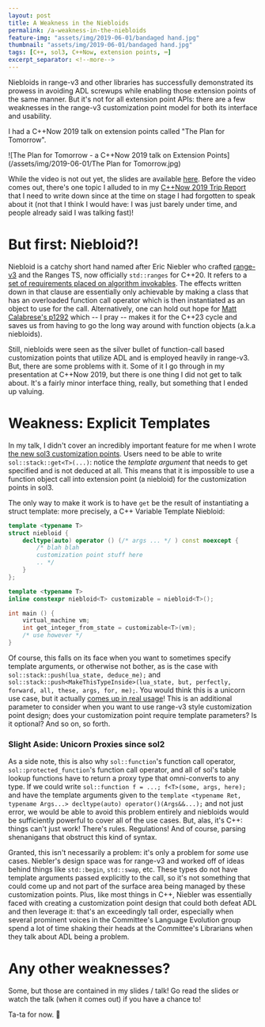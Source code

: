 ```yaml
---
layout: post
title: A Weakness in the Niebloids
permalink: /a-weakness-in-the-niebloids
feature-img: "assets/img/2019-06-01/bandaged hand.jpg"
thumbnail: "assets/img/2019-06-01/bandaged hand.jpg"
tags: [C++, sol3, C++Now, extension points, ⌨️]
excerpt_separator: <!--more-->
---
```


Niebloids in range-v3 and other libraries has successfully demonstrated its prowess in avoiding ADL screwups while enabling those extension points of the same manner. But it's not for all extension point APIs: there are a few weaknesses in<!--more--> the range-v3 customization point model for both its interface and usability.

I had a C++Now 2019 talk on extension points called "The Plan for Tomorrow".

![The Plan for Tomorrow - a C++Now 2019 talk on Extension Points](/assets/img/2019-06-01/The Plan for Tomorrow.jpg)

While the video is not out yet, the slides are available [here](/presentations/sol2/C%2B%2B%20Now/2019/The%20Plan%20for%20Tomorrow%20-%20Compile-Time%20Extension%20Points%20in%20C%2B%2B.pdf). Before the video comes out, there's one topic I alluded to in my [C++Now 2019 Trip Report](/c++now-2019-trip-report) that I need to write down since at the time on stage I had forgotten to speak about it (not that I think I would have: I was just barely under time, and people already said I was talking fast)!


# But first: Niebloid?!

Niebloid is a catchy short hand named after Eric Niebler who crafted [range-v3](https://github.com/ericniebler/range-v3) and the Ranges TS, now officially `std::ranges` for C++20. It refers to a [set of requirements placed on algorithm invokables](http://eel.is/c++draft/algorithms.requirements#2). The effects written down in that clause are essentially only achievable by making a class that has an overloaded function call operator which is then instantiated as an object to use for the call. Alternatively, one can hold out hope for [Matt Calabrese's p1292](https://wg21.link/p1292) which -- I pray -- makes it for the C++23 cycle and saves us from having to go the long way around with function objects (a.k.a niebloids).

Still, niebloids were seen as the silver bullet of function-call based customization points that utilize ADL and is employed heavily in range-v3. But, there are some problems with it. Some of it I go through in my presentation at C++Now 2019, but there is one thing I did not get to talk about. It's a fairly minor interface thing, really, but something that I ended up valuing.


# Weakness: Explicit Templates

In my talk, I didn't cover an incredibly important feature for me when I wrote [the new sol3 customization points](https://github.com/ThePhD/sol2/blob/develop/examples/source/customization_multiple.cpp). Users need to be able to write `sol::stack::get<T>(...)`: notice the _template argument_ that needs to get specified and is not deduced at all. This means that it is impossible to use a function object call into extension point (a niebloid) for the customization points in sol3.

The only way to make it work is to have `get` be the result of instantiating a struct template: more precisely, a C++ Variable Template Niebloid:

```cpp
template <typename T>
struct niebloid {
	decltype(auto) operator () (/* args ... */ ) const noexcept {
		/* blah blah 
		customization point stuff here
		.. */
	}
};

template <typename T>
inline constexpr niebloid<T> customizable = niebloid<T>();

int main () {
	virtual_machine vm;
	int get_integer_from_state = customizable<T>(vm);
	/* use however */
}
```

Of course, this falls on its face when you want to sometimes specify template arguments, or otherwise not bother, as is the case with `sol::stack::push(lua_state, deduce_me);` and `sol::stack::push<MakeThisTypeInside>(lua_state, but, perfectly, forward, all, these, args, for, me);`. You would think this is a unicorn use case, but it actually [comes up in real usage](https://github.com/ThePhD/sol2/issues/814)! This is an additional parameter to consider when you want to use range-v3 style customization point design; does your customization point require template parameters? Is it optional? And so on, so forth.


### Slight Aside: Unicorn Proxies since sol2

As a side note, this is also why `sol::function`'s function call operator, `sol::protected_function`'s function call operator, and all of sol's table lookup functions have to return a proxy type that omni-converts to any type. If we could write `sol::function f = ...; f<T>(some, args, here);` and have the template arguments given to the `template <typename Ret, typename Args...> decltype(auto) operator()(Args&&...);` and not just error, we would be able to avoid this problem entirely and niebloids would be sufficiently powerful to cover all of the use cases. But, alas, it's C++: things can't just work! There's rules. Regulations! And of course, parsing shenanigans that obstruct this kind of syntax.

Granted, this isn't necessarily a problem: it's only a problem for _some_ use cases. Niebler's design space was for range-v3 and worked off of ideas behind things like `std::begin`, `std::swap`, etc. These types do not have template arguments passed explicitly to the call, so it's not something that could come up and not part of the surface area being managed by these customization points. Plus, like most things in C++, Niebler was essentially faced with creating a customization point design that could both defeat ADL and then leverage it: that's an exceedingly tall order, especially when several prominent voices in the Committee's Language Evolution group spend a lot of time shaking their heads at the Committee's Librarians when they talk about ADL being a problem.


# Any other weaknesses?

Some, but those are contained in my slides / talk! Go read the slides or watch the talk (when it comes out) if you have a chance to!

Ta-ta for now.  💚

